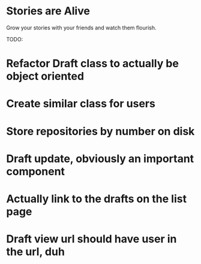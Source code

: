 Stories are Alive
====================================

Grow your stories with your friends and watch them flourish.

TODO:
# Refactor Draft class to actually be object oriented
# Create similar class for users
# Store repositories by number on disk
# Draft update, obviously an important component
# Actually link to the drafts on the list page
# Draft view url should have user in the url, duh
